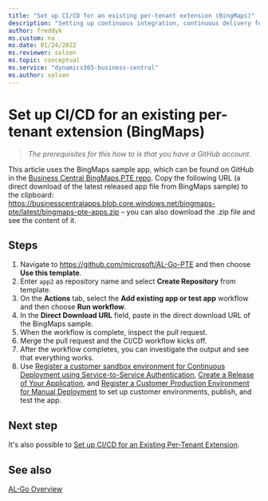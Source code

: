 ```yaml
---
title: "Set up CI/CD for an existing per-tenant extension (BingMaps)"
description: "Setting up continuous integration, continuous delivery for existing PTE extension for Business Central."
author: freddyk
ms.custom: na
ms.date: 01/24/2022
ms.reviewer: solsen
ms.topic: conceptual
ms.service: "dynamics365-business-central"
ms.author: solsen
---
```


# Set up CI/CD for an existing per-tenant extension (BingMaps)

> *The prerequisites for this how to is that you have a GitHub account.*

This article uses the BingMaps sample app, which can be found on GitHub in the [Business Central BingMaps.PTE repo](https://github.com/BusinessCentralApps/BingMaps.PTE). Copy the following URL (a direct download of the latest released app file from BingMaps sample) to the clipboard: https://businesscentralapps.blob.core.windows.net/bingmaps-pte/latest/bingmaps-pte-apps.zip – you can also download the .zip file and see the content of it.

## Steps

1. Navigate to https://github.com/microsoft/AL-Go-PTE and then choose **Use this template**.
1. Enter `app2` as repository name and select **Create Repository** from template.
1. On the **Actions** tab, select the **Add existing app or test app** workflow and then choose **Run workflow**.
1. In the **Direct Download URL** field, paste in the direct download URL of the BingMaps sample.
1. When the workflow is complete, inspect the pull request. 
1. Merge the pull request and the CI/CD workflow kicks off.
1. After the workflow completes, you can investigate the output and see that everything works.
1. Use [Register a customer sandbox environment for Continuous Deployment using Service-to-Service Authentication](algo-register-sandbox-env.md), [Create a Release of Your Application](algo-create-release-app.md), and [Register a Customer Production Environment for Manual Deployment](algo-register-cust-prod-env.md) to set up customer environments, publish, and test the app.

## Next step

It's also possible to [Set up CI/CD for an Existing Per-Tenant Extension](algo-setup-cicd-existing-pte.md).

## See also

[AL-Go Overview](algo-overview.md)  